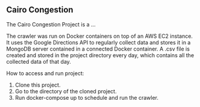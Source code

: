 ## Cairo Congestion

The Cairo Congestion Project is a ...

The crawler was run on Docker containers on top of an AWS EC2 instance. It uses the Google Directions API to regularly collect data and stores it in a MongoDB server contained in a connected Docker container. A .csv file is created and stored in the project directory every day, which contains all the collected data of that day.

How to access and run project:
1. Clone this project.
2. Go to the directory of the cloned project.
3. Run docker-compose up to schedule and run the crawler.
